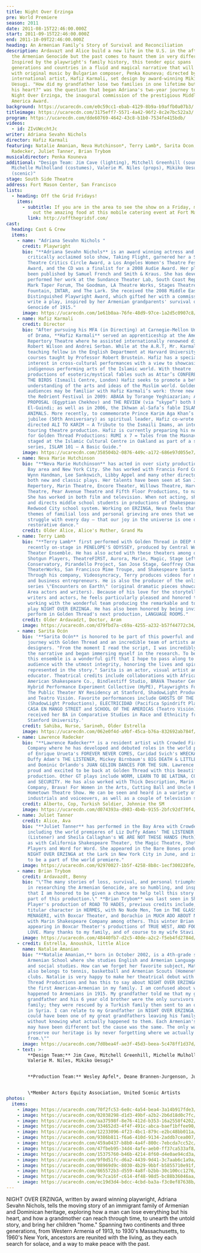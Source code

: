 ```yaml
---
title: Night Over Erzinga
pre: World Premiere
season: 2011
date: 2011-08-15T22:46:00.000Z
start: 2011-09-15T22:46:00.000Z
end: 2011-10-09T22:46:00.000Z
heading: An Armenian Family’s Story of Survival and Reconciliation
description: Ardavazt and Alice build a new life in the U.S. in the aftermath of
  the Armenian Genocide but the past comes to haunt them in very different ways.
  Inspired by the playwright's family history, this tender epic spans
  generations and countries in a fluid and magical narrative that will be scored
  with original music by Bulgarian composer, Penka Kouneva; directed by
  international artist, Hafiz Karmali, set design by award-winning Mikiko
  Uesugi. "How did my grandfather lose two families in one lifetime but not lose
  his heart?" was the question that began Adriana's two-year journey to develop
  Night Over Erzinga, the inaugural commission of the prestigious Middle East
  America Award.
background: https://ucarecdn.com/e0c59cc1-ebab-4129-8b9a-b9affb0a07b3/
titleimage: https://ucarecdn.com/3175eff7-5571-4a42-96f2-8c2e7bc522a3/
program: https://ucarecdn.com/dde60769-4642-43c8-b1b0-7534fe415bdb/
videos:
  - id: ZIvUWcchtJc
writer: Adriana Sevahn Nichols
director: Hafiz Karmali
featuring: Natalie Amanian, Neva Hutchinson*, Terry Lamb*, Sarita Ocon, Lawrence
  Radecker, Juliet Tanner, Brian Trybom
musicaldirector: Penka Kouneva
additional: "Design Team: Jim Cave (lighting), Mitchell Greenhill (sound),
  Michelle Mulholland (costumes), Valerie M. Niles (props), Mikiko Uesugi
  (scenic)"
stage: South Side Theatre
address: Fort Mason Center, San Francisco
lists:
  - heading: Off the Grid Fridays!
    items:
      - subtitle: If you are in the area to see the show on a Friday, make sure to check
          out the amazing food at this mobile catering event at Fort Mason!
        link: http://offthegridsf.com/
cast:
  heading: Cast & Crew
  items:
    - name: "Adriana Sevahn Nichols "
      credit: Playwright
      bio: "**Adriana Sevahn Nichols** is an award winning actress and playwright. Her
        critically acclaimed solo show, Taking Flight, garnered her a San Diego
        Theatre Critics Circle Award, a Los Angeles Women's Theatre Festival
        Award, and the CD was a finalist for a 2008 Audie Award. Her plays have
        been published by Samuel French and Smith & Kraus. She has developed and
        performed her work at the Sundance Theater Lab, South Coast Repertory,
        Mark Taper Forum, The Goodman, LA Theatre Works, Stages Theatre,The
        Fountain, INTAR, and The Lark. She received the 2008 Middle East America
        Distinguished Playwright Award, which gifted her with a commission, to
        write a play, inspired by her Armenian grandparents' survival of the
        Genocide of 1915."
      image: https://ucarecdn.com/1e61b0aa-76fe-48d9-97ce-1a2d5c0907c8/
    - name: Hafiz Karmali
      credit: Director
      bio: "After pursuing his MFA (in Directing) at Carnegie-Mellon University School
        of Drama, **Hafiz Karmali** served an apprenticeship at the American
        Repertory Theatre where he assisted internationally renowned directors
        Robert Wilson and Andrei Serban. While at the A.R.T, Mr. Karmali was a
        teaching fellow in the English Department at Harvard University for
        courses taught by Professor Robert Brustein. Hafiz has a special
        interest in cross-cultural performances with a view to showcasing
        indigenous performing arts of the Islamic world. With theatre
        productions of esoteric/mystical fables such as Attar’s CONFERENCE OF
        THE BIRDS (Ismaili Centre, London) Hafiz seeks to promote a better
        understanding of the arts and ideas of the Muslim world. Golden Thread
        audiences may be familiar with Hafiz Karmali’s work: three new plays at
        the ReOrient Festival in 2009: ABAGA by Torange Yeghiazarian; A MARRIAGE
        PROPOSAL (Egyptian Chekhov) and THE REVIEW (via “skype”) both by Yussef
        El-Guindi; as well as in 2006, the Ikhwan al-Safa’s fable ISLAND OF
        ANIMALS. More recently, to commemorate Prince Karim Aga Khan’s golden
        jubilee (50th Anniversary) as spiritual leader, Hafiz co-wrote and
        directed ALI TO KARIM – A Tribute to the Ismaili Imams, an international
        touring theatre production. Hafiz is currently preparing his next show
        for Golden Thread Productions: RUMI x 7 = Tales from the Masnavi to be
        staged at the Islamic Cultural Centre in Oakland as part of a special
        series, ISLAM 101 – A Basic Guide."
      image: https://ucarecdn.com/358504b2-0876-449c-a172-686e97d055e7/
    - name: Neva Marie Hutchinson
      bio: "**Neva Marie Hutchinson** has acted in over sixty productions in both the
        Bay area and New York City. She has worked with Francis Ford Coppola,
        Wynn Handman, Lee Sankowich, Libby Appel and many other directors in
        both new and classic plays. Her talents have been seen at San Jose
        Repertory, Marin Theatre, Encore Theater, Willows Theatre, Harvest
        Theatre, Pear Avenue Theatre and Fifth Floor Productions, to name a few.
        She has worked in both film and television. When not acting, she teaches
        and directs middle school students in productions of Shakespeare in the
        Redwood City school system. Working on ERZINGA, Neva feels that the
        themes of familial loss and personal grieving are ones that we all
        struggle with every day — that our joy in the universe is one of a
        restorative dance."
      credit: Older Alice, Alice's Mother, Grand Ma
    - name: Terry Lamb
      bio: "**Terry Lamb** first performed with Golden Thread in DEEP CUT. He was most
        recently on-stage in PENELOPE'S ODYSSEY, produced by Central Works
        Theater Ensemble. He has also acted with these theaters among others:
        Shotgun Players, TheatreFIRST, Aurora, Marin, Magic, Stage Left, New
        Conservatory, Pirandello Project, San Jose Stage, Geoffrey Chaucer,
        TheaterWorks, San Francisco Mime Troupe, and Shakespeare Santa Cruz.
        Through his company, Videosyncracy, Terry produces videos for nonprofits
        and business entrepreneurs. He is also the producer of the online video
        series \"Encounters on Earth\" (original dramatic pieces showcasing Bay
        Area actors and writers). Because of his love for the storytelling of
        writers and actors, he feels particularly pleased and honored to be
        working with the wonderful team producing the remarkable and touching
        play NIGHT OVER ERZINGA. He has also been honored by being invited to
        perform in Golden Thread's next production, LANGUAGE ROOMS."
      credit: Older Ardavadzt, Doctor, Aram
      image: https://ucarecdn.com/d79fbd7a-c69a-4255-a232-b57f44772c34/
    - name: Sarita Ocón
      bio: '**Sarita Ocón** is honored to be part of this powerful and heartfelt
        journey with Golden Thread and an incredible team of artists and
        designers. "From the moment I read the script, I was incredibly drawn to
        the narrative and began immersing myself in the research. To be part of
        this ensemble is a wonderful gift that I hope to pass along to the
        audience with the utmost integrity, honoring the lives and spirits
        represented in the story." Sarita is an actor, visual artist and
        educator. Theatrical credits include collaborations with African
        American Shakespeare Co., Bindlestiff Studio, BRAVA Theater Center,
        Hybrid Performance Experiment Collective (HyPE), Playwrights Foundation,
        The Public Theater NY Residency at Stanford, ShadowLight Productions,
        and Teatro Visión. Favorite performances include GHOSTS OF THE RIVER
        (ShadowLight Productions), ELECTRICIDAD (Pacifica Spindrift Players), LA
        CASA EN MANGO STREET and SCHOOL OF THE AMERICAS (Teatro Visión). Sarita
        received her BA in Comparative Studies in Race and Ethnicity from
        Stanford University.'
      credit: Sahiba, Nurse, Sarineh, Older Estrella
      image: https://ucarecdn.com/062e0f4d-a9bf-45ca-b76a-832692ab784f/
    - name: Lawrence Radecker
      bio: "**Lawrence Radecker** is a resident artist with Crowded Fire Theater
        Company where he has developed and debuted roles in the world premieres
        of Enrique Urueta's FOREVER NEVER COMES, Caridad Svich's WRECKAGE, Liz
        Duffy Adam's THE LISTENER, Mickey Birnbaum's BIG DEATH & LITTLE DEATH,
        and Dominic Orlando's JUAN GELION DANCES FOR THE SUN. Lawrence is very
        proud and excited to be back at Golden Thread with this beautiful
        production. Other GT plays include WORM, LEARN TO BE LATINA, COMING HOME
        and SECURITY. He has also worked with Thick Description, Marin Theatre
        Company, Brava! For Women in the Arts, Cutting Ball and Uncle Buzzy's
        Hometown Theatre Show. He can be seen and heard in a variety of
        industrials and voiceovers, as well as a couple of television series."
      credit: Alberto, Cop, Turkish Soldier, Johnnie the SM
      image: https://ucarecdn.com/d074393a-d983-4b4b-9155-2bfc92df70f4/
    - name: Juliet Tanner
      credit: Alice, Ava
      bio: "**Juliet Tanner** has performed in the Bay Area with Crowded Fire,
        including the world premieres of Liz Duffy Adams' THE LISTENER
        (Listener) and Sheila Callaghan's WE ARE NOT THESE HANDS (Moth), as well
        as with California Shakespeare Theater, the Magic Theatre, Shotgun
        Players and Word for Word. She appeared in the Bare Bones production of
        NIGHT OVER ERZINGA at the Lark in New York City in June, and is honored
        to be a part of the world premiere."
      image: https://ucarecdn.com/92970027-1b5f-4258-8b8c-1ecf300228fe/
    - name: Brian Trybom
      credit: Ardavazdt, Benny
      bio: "\"The many stories of loss, survival, and personal triumphs that I found
        in researching the Armenian Genocide, are so humbling, and inspiring,
        that I am honored to be given a chance to help tell this story and be a
        part of this production.\" **Brian Trybom** was last seen in Shotgun
        Player's production of ROAD TO HADES, previous credits include, the
        titular character in HERMES, with No Nude Men, Tom in THE GLASS
        MENAGERI, with Boxcar Theater, and Borachio in MUCH ADO ABOUT NOTHING,
        with Marin Shakespeare Company among others. This winter Brian will be
        appearing in Boxcar Theater's productions of TRUE WEST, AND FOOL FOR
        LOVE. Many thanks to my family, and of course to my wife Stavi."
      image: https://ucarecdn.com/48440fb7-d2c5-40de-a2c2-f5eb4fd2784d/
    - credit: Estrella, Anoushik, little Alice
      name: Natalie Amanian
      bio: "**Natalie Amanian,** born in October 2002, is a 4th-grade student at KZV
        Armenian School where she studies English and Armenian Language, history
        and social studies. How can we forget her favorite subject, Math? She
        also belongs to tennis, basketball and Armenian Scouts (Homenetmen)
        clubs. Natalie is very happy to make her theatrical debut with Golden
        Thread Productions and has this to say about NIGHT OVER ERZINGA, \"I am
        the first American-Armenian in my family. I am confused about what
        happened to Armenians in 1915. My grandfather told me that my great
        grandfather and his 6 year old brother were the only survivors in his
        family; they were rescued by a Turkish family then sent to an orphanage
        in Syria. I can relate to my Grandfather in NIGHT OVER ERZINGA, as he
        could have been one of my great grandfathers leaving his family behind,
        without knowing what actually happened to them. Each Armenian's journey
        may have been different but the cause was the same. The only way we can
        preserve our heritage is by never forgetting where we actually come
        from.\""
      image: https://ucarecdn.com/7d0bea4f-ae3f-45d3-beea-5c478ff1d37d/
    - text: >-
        **Design Team:** Jim Cave, Mitchell Greenhill, Michelle Mulholland,
        Valerie M. Niles, Mikiko Uesugi*


        **Production Team:** Wesley Apfel*, Deane Brannen-Jurgenson, Julie Gillespie, Aaron Niles, Jenna Stuart, Jocelyn Thompson


        \*Member Actors Equity Association, United Scenic Artists
photos:
  items:
    - image: https://ucarecdn.com/70f2fc53-6e8c-4a54-bea4-3a14b917fde3/
    - image: https://ucarecdn.com/02038298-d1d3-49bf-a2b2-2b6d18d0c7fc/
    - image: https://ucarecdn.com/aa37598f-8e76-412d-b353-16a2558f4202/
    - image: https://ucarecdn.com/334652d3-4f4f-491c-abca-baef1bffee90/
    - image: https://ucarecdn.com/12233096-4f23-4bc1-879c-e2bc48bb011a/
    - image: https://ucarecdn.com/9386b811-f6a6-410d-9134-2addb7cea007/
    - image: https://ucarecdn.com/459a0437-b8b0-4a4f-800c-7ebcda7cc52c/
    - image: https://ucarecdn.com/47fbeb95-34d4-4afe-aeb0-ff37ca533af8/
    - image: https://ucarecdn.com/15375760-b46b-4214-8f60-d4e0ae94cd3a/
    - image: https://ucarecdn.com/9f0d51fc-d6a2-4439-9d41-3c7aab6c1a9a/
    - image: https://ucarecdn.com/08969d9c-8030-4b29-9bbf-b5855710e91f/
    - image: https://ucarecdn.com/865572b3-d559-4a8f-b2bb-30c100cc1276/
    - image: https://ucarecdn.com/9c7ca16f-c614-4f48-98d5-bc88b36046aa/
    - image: https://ucarecdn.com/ec19d3d4-bdcc-4cbd-ba3a-f3c0ef87638b/
---
```

NIGHT OVER ERZINGA, written by award winning playwright, Adriana Sevahn Nichols, tells the moving story of an immigrant family of Armenian and Dominican heritage, exploring how a man can lose everything but his heart, and how a grandmother can reach through time, to unearth the untold story, and bring her children "home." Spanning two continents and three generations, from Western Armenia of 1913, to 1930's Massachusetts, to 1960's New York, ancestors are reunited with the living, as they each search for solace, and a way to make peace with the past.